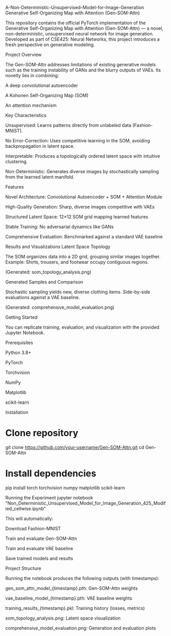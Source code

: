 A-Non-Deterministic-Unsupervised-Model-for-Image-Generation
Generative Self-Organizing Map with Attention (Gen-SOM-Attn)

This repository contains the official PyTorch implementation of the Generative Self-Organizing Map with Attention (Gen-SOM-Attn) — a novel, non-deterministic, unsupervised neural network for image generation.
Developed as part of CSE425: Neural Networks, this project introduces a fresh perspective on generative modeling.

Project Overview

The Gen-SOM-Attn addresses limitations of existing generative models such as the training instability of GANs and the blurry outputs of VAEs. Its novelty lies in combining:

A deep convolutional autoencoder

A Kohonen Self-Organizing Map (SOM)

An attention mechanism

Key Characteristics

Unsupervised: Learns patterns directly from unlabeled data (Fashion-MNIST).

No Error-Correction: Uses competitive learning in the SOM, avoiding backpropagation in latent space.

Interpretable: Produces a topologically ordered latent space with intuitive clustering.

Non-Deterministic: Generates diverse images by stochastically sampling from the learned latent manifold.

Features

Novel Architecture: Convolutional Autoencoder + SOM + Attention Module

High-Quality Generation: Sharp, diverse images competitive with VAEs

Structured Latent Space: 12×12 SOM grid mapping learned features

Stable Training: No adversarial dynamics like GANs

Comprehensive Evaluation: Benchmarked against a standard VAE baseline

Results and Visualizations
Latent Space Topology

The SOM organizes data into a 2D grid, grouping similar images together.
Example: Shirts, trousers, and footwear occupy contiguous regions.

(Generated: som_topology_analysis.png)

Generated Samples and Comparison

Stochastic sampling yields new, diverse clothing items.
Side-by-side evaluations against a VAE baseline.

(Generated: comprehensive_model_evaluation.png)

Getting Started

You can replicate training, evaluation, and visualization with the provided Jupyter Notebook.

Prerequisites

Python 3.8+

PyTorch

Torchvision

NumPy

Matplotlib

scikit-learn

Installation
# Clone repository
git clone https://github.com/your-username/Gen-SOM-Attn.git
cd Gen-SOM-Attn

# Install dependencies
pip install torch torchvision numpy matplotlib scikit-learn

Running the Experiment
jupyter notebook "Non_Deterministic_Unsupervised_Model_for_Image_Generation_425_Modified_cellwise.ipynb"


This will automatically:

Download Fashion-MNIST

Train and evaluate Gen-SOM-Attn

Train and evaluate VAE baseline

Save trained models and results

Project Structure

Running the notebook produces the following outputs (with timestamps):

gen_som_attn_model_{timestamp}.pth: Gen-SOM-Attn weights

vae_baseline_model_{timestamp}.pth: VAE baseline weights

training_results_{timestamp}.pkl: Training history (losses, metrics)

som_topology_analysis.png: Latent space visualization

comprehensive_model_evaluation.png: Generation and evaluation plots
